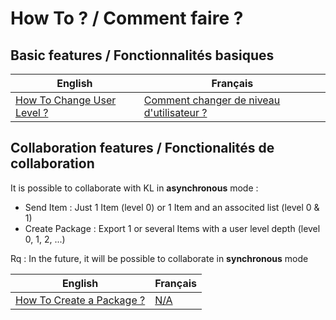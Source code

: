 How To ? / Comment faire ?
==

Basic features / Fonctionnalités basiques
-

<table>
    <thead>
        <tr>
            <th>English</th>
            <th>Français</th>
        </tr>
    </thead>
    <tbody>
        <tr>
            <td><a href="https://github.com/iPlumb3r/KeepLink/blob/master/5_HowTo/ChangeUserLevel_EN.md">How To Change User Level ?</a></td>
            <td><a href="https://github.com/iPlumb3r/KeepLink/blob/master/5_HowTo/ChangeUserLevel_FR.md">Comment changer de niveau d'utilisateur ?</a></td>
        </tr>
    </tbody>
</table>

Collaboration features / Fonctionalités de collaboration
-

It is possible to collaborate with KL in __asynchronous__ mode :
* Send Item : Just 1 Item (level 0) or 1 Item and an associted list (level 0 & 1)
* Create Package : Export 1 or several Items with a user level depth (level 0, 1, 2, ...)

Rq : In the future, it will be possible to collaborate in __synchronous__ mode

<table>
    <thead>
        <tr>
            <th>English</th>
            <th>Français</th>
        </tr>
    </thead>
    <tbody>
        <tr>
            <td><a href="https://github.com/iPlumb3r/KeepLink/blob/master/5_HowTo/CreateAPackage_EN.md">How To Create a Package ?</a></td>
            <td><a href="https://github.com/iPlumb3r/KeepLink/blob/master/5_HowTo/CreateAPackage_EN.md">N/A</a></td>
        </tr>
    </tbody>
</table>
